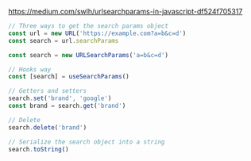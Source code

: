 https://medium.com/swlh/urlsearchparams-in-javascript-df524f705317

```js
// Three ways to get the search params object
const url = new URL('https://example.com?a=b&c=d')
const search = url.searchParams

const search = new URLSearchParams('a=b&c=d')

// Hooks way
const [search] = useSearchParams()

// Getters and setters
search.set('brand', 'google')
const brand = search.get('brand')

// Delete
search.delete('brand')

// Serialize the search object into a string
search.toString()
```
